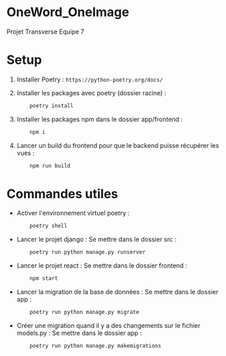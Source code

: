 
# OneWord_OneImage

Projet Transverse Equipe 7

# Setup

1. Installer Poetry  :
``https://python-poetry.org/docs/``

2. Installer les packages avec poetry (dossier racine) :

    ```bash
        poetry install
    ```

3. Installer les packages npm dans le dossier app/frontend :

    ```bash
        npm i
    ```

4. Lancer un build du frontend pour que le backend puisse récupérer les vues :

    ```bash
        npm run build
    ```

# Commandes utiles

- Activer l'environnement virtuel poetry :

    ```bash
        poetry shell 
    ```

- Lancer le projet django :
 Se mettre dans le dossier src :

    ```bash
        poetry run python manage.py runserver   
    ```

- Lancer le projet react :
 Se mettre dans le dossier frontend :

    ```bash
        npm start
    ```

- Lancer la migration de la base de données :
 Se mettre dans le dossier app :

    ```bash
        poetry run python manage.py migrate 
    ```

- Créer une migration quand il y a des changements sur le fichier models.py :
 Se mettre dans le dossier app :

    ```bash
        poetry run python manage.py makemigrations 
    ```
